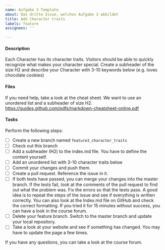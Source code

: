 ```yaml
---
name: Aufgabe 3 Template
about: Das dritte Issue, welches Aufgabe 3 abbildet
title: Add Character traits
labels: feature
assignees: ''

---
```


#### Description
Each Character has its character traits. Visitors should be able to quickly recognize what makes your character special. Create a subheader of the size H2 and describe your Character with 3-10 keywords below (e.g. loves chocolate cookies)

#### Files
If you need help, take a look at the cheat sheet. We want to use an unordered list and a subheader of size H2.
https://guides.github.com/pdfs/markdown-cheatsheet-online.pdf

#### Tasks
Perform the following steps:
- [ ] Create a new branch named ``feature3_character_traits``
- [ ] Check out this branch
- [ ] Add a subheader (H2) to the index.md file. You have to define the content yourself.
- [ ] Add an unordered list with 3-10 character traits below
- [ ] Commit your changes and push them.
- [ ] Create a pull request. Reference the issue in it.
- [ ] If both tests have passed, you can merge your changes into the master branch. If the tests fail, look at the comments of the pull request to find out what the problem was. Fix the errors so that the tests pass. A good idea is to repeat the steps of the issue and see if everything is written correctly. You can also look at the Index.md file on GitHub and check the correct formatting. If you tried it for 15 minutes without success, you can have a look in the course forum.
- [ ] Delete your feature branch. Switch to the master branch and update your local repository.
- [ ] Take a look at your website and see if something has changed. You may have to update the page a few times.

If you have any questions, you can take a look at the course forum.
